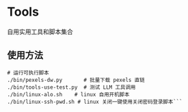 # Tools

自用实用工具和脚本集合

## 使用方法

```
# 运行可执行脚本
./bin/pexels-dw.py       # 批量下载 pexels 直链
./bin/tools-use-test.py  # 测试 LLM 工具调用
./bin/linux-alo.sh    # linux 自用开机脚本
./bin/linux-ssh-pwd.sh # linux 关闭一键使用关闭密码登录脚本```